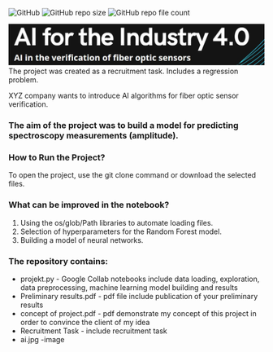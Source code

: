 <img alt="GitHub" src="https://img.shields.io/github/license/michalinahulak/fiber_optic_sensor_project?style=social"> <img alt="GitHub repo size" src="https://img.shields.io/github/repo-size/michalinahulak/fiber_optic_sensor_project?style=social"> <img alt="GitHub repo file count" src="https://img.shields.io/github/directory-file-count/michalinahulak/fiber_optic_sensor_project?style=social">

![](ai.jpg)
The project was created as a recruitment task. Includes a regression problem. 

XYZ company wants to introduce AI algorithms for fiber optic sensor verification.
### The aim of the project was to build a model for predicting spectroscopy measurements (amplitude).

### How to Run the Project?
To open the project, use the git clone command or download the selected files.

### What can be improved in the notebook? 
1. Using the os/glob/Path libraries to automate loading files.
2. Selection of hyperparameters for the Random Forest model.
3. Building a model of neural networks.

### The repository contains:
* projekt.py - Google Collab notebooks include data loading, exploration, data preprocessing, machine learning model building and results
* Preliminary results.pdf - pdf file include publication of your preliminary results 
* concept of project.pdf - pdf demonstrate my concept of this project in order to convince the client of my idea
* Recruitment Task - include recruitment task
* ai.jpg -image


